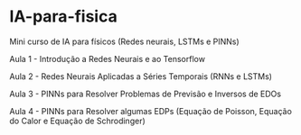 # IA-para-fisica
Mini curso de IA para físicos (Redes neurais, LSTMs e PINNs)

Aula 1 - Introdução a Redes Neurais e ao Tensorflow

Aula 2 - Redes Neurais Aplicadas a Séries Temporais (RNNs e LSTMs)

Aula 3 - PINNs para Resolver Problemas de Previsão e Inversos de EDOs

Aula 4 - PINNs para Resolver algumas EDPs (Equação de Poisson, Equação do Calor e Equação de Schrodinger)
